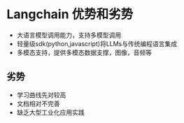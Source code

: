 # Langchain 优势和劣势
- 大语言模型调用能力，支持多模型调用
- 轻量级sdk(python,javascript)将LLMs与传统编程语言集成
- 多模态支持，提供多模态数据支撑，图像，音频等

## 劣势
- 学习曲线先对较高
- 文档相对不完善
- 缺乏大型工业化应用实践
